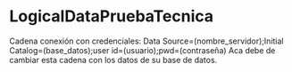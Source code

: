# LogicalDataPruebaTecnica
Cadena conexión con credenciales:
Data Source=(nombre_servidor);Initial Catalog=(base_datos);user id=(usuario);pwd=(contraseña)
Aca debe de cambiar esta cadena con los datos de su base de datos. 
